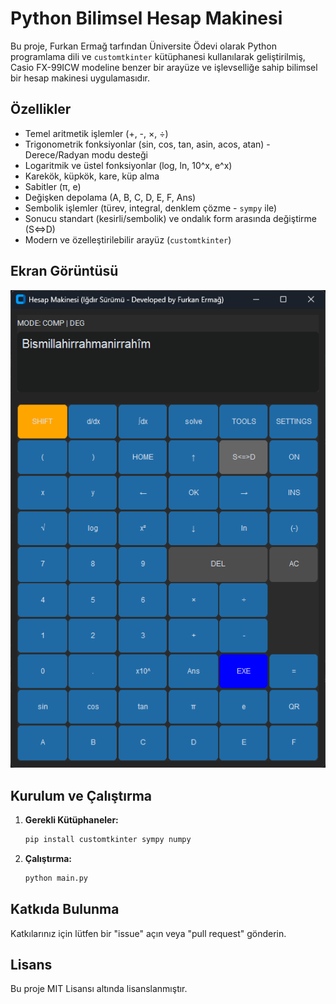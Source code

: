 # Python Bilimsel Hesap Makinesi



Bu proje, Furkan Ermağ tarfından Üniversite Ödevi olarak Python programlama dili ve `customtkinter` kütüphanesi kullanılarak geliştirilmiş, Casio FX-99ICW modeline benzer bir arayüze ve işlevselliğe sahip bilimsel bir hesap makinesi uygulamasıdır.

## Özellikler

*   Temel aritmetik işlemler (+, -, ×, ÷)
*   Trigonometrik fonksiyonlar (sin, cos, tan, asin, acos, atan) - Derece/Radyan modu desteği
*   Logaritmik ve üstel fonksiyonlar (log, ln, 10^x, e^x)
*   Karekök, küpkök, kare, küp alma
*   Sabitler (π, e)
*   Değişken depolama (A, B, C, D, E, F, Ans)
*   Sembolik işlemler (türev, integral, denklem çözme - `sympy` ile)
*   Sonucu standart (kesirli/sembolik) ve ondalık form arasında değiştirme (S<=>D)
*   Modern ve özelleştirilebilir arayüz (`customtkinter`)

## Ekran Görüntüsü

![Uygulama Görseli](image.png)

## Kurulum ve Çalıştırma

1.  **Gerekli Kütüphaneler:**
    ```bash
    pip install customtkinter sympy numpy
    ```
2.  **Çalıştırma:**
    ```bash
    python main.py
    ```

## Katkıda Bulunma

Katkılarınız için lütfen bir "issue" açın veya "pull request" gönderin.

## Lisans

Bu proje MIT Lisansı altında lisanslanmıştır.